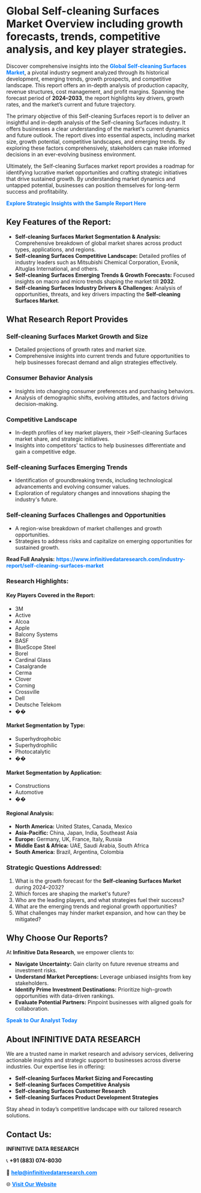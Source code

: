 <h1>Global Self-cleaning Surfaces Market Overview including growth forecasts, trends, competitive analysis, and key player strategies.</h1>
<p>
Discover comprehensive insights into the 
<a href="https://www.infinitivedataresearch.com/industry-report/self-cleaning-surfaces-market" rel="dofollow" style="color: #007BFF; text-decoration: none;"><strong>Global Self-cleaning Surfaces Market</strong></a>, a pivotal industry segment analyzed through its historical development, emerging trends, growth prospects, and competitive landscape. This report offers an in-depth analysis of production capacity, revenue structures, cost management, and profit margins. Spanning the forecast period of <strong>2024–2033</strong>, the report highlights key drivers, growth rates, and the market’s current and future trajectory.
</p>
<p>
The primary objective of this Self-cleaning Surfaces report is to deliver an insightful and in-depth analysis of the Self-cleaning Surfaces industry. It offers businesses a clear understanding of the market's current dynamics and future outlook. The report dives into essential aspects, including market size, growth potential, competitive landscapes, and emerging trends. By exploring these factors comprehensively, stakeholders can make informed decisions in an ever-evolving business environment.
</p>
<p>
Ultimately, the Self-cleaning Surfaces market report provides a roadmap for identifying lucrative market opportunities and crafting strategic initiatives that drive sustained growth. By understanding market dynamics and untapped potential, businesses can position themselves for long-term success and profitability.
</p>
<p>
<a href="https://www.infinitivedataresearch.com/request-sample/reportId=104863" style="color: #007BFF; text-decoration: none;"><strong>Explore Strategic Insights with the Sample Report Here</strong></a>
</p>

<h2>Key Features of the Report:</h2>
<ul>
<li><strong>Self-cleaning Surfaces Market Segmentation & Analysis:</strong> Comprehensive breakdown of global market shares across product types, applications, and regions.</li>
<li><strong>Self-cleaning Surfaces Competitive Landscape:</strong> Detailed profiles of industry leaders such as Mitsubishi Chemical Corporation, Evonik, Altuglas International, and others.</li>
<li><strong>Self-cleaning Surfaces Emerging Trends & Growth Forecasts:</strong> Focused insights on macro and micro trends shaping the market till <strong>2032</strong>.</li>
<li><strong>Self-cleaning Surfaces Industry Drivers & Challenges:</strong> Analysis of opportunities, threats, and key drivers impacting the <strong>Self-cleaning Surfaces Market</strong>.</li>
</ul>

<h2>What Research Report Provides</h2>
<h3>Self-cleaning Surfaces Market Growth and Size</h3>
<ul>
<li>Detailed projections of growth rates and market size.</li>
<li>Comprehensive insights into current trends and future opportunities to help businesses forecast demand and align strategies effectively.</li>
</ul>

<h3>Consumer Behavior Analysis</h3>
<ul>
<li>Insights into changing consumer preferences and purchasing behaviors.</li>
<li>Analysis of demographic shifts, evolving attitudes, and factors driving decision-making.</li>
</ul>

<h3>Competitive Landscape</h3>
<ul>
<li>In-depth profiles of key market players, their >Self-cleaning Surfaces market share, and strategic initiatives.</li>
<li>Insights into competitors' tactics to help businesses differentiate and gain a competitive edge.</li>
</ul>

<h3>Self-cleaning Surfaces Emerging Trends</h3>
<ul>
<li>Identification of groundbreaking trends, including technological advancements and evolving consumer values.</li>
<li>Exploration of regulatory changes and innovations shaping the industry's future.</li>
</ul>

<h3>Self-cleaning Surfaces Challenges and Opportunities</h3>
<ul>
<li>A region-wise breakdown of market challenges and growth opportunities.</li>
<li>Strategies to address risks and capitalize on emerging opportunities for sustained growth.</li>
</ul>
<p><strong>Read Full Analysis:</strong> <a href="https://www.infinitivedataresearch.com/industry-report/self-cleaning-surfaces-market" rel="dofollow" style="color: #007BFF; text-decoration: none;"><strong>https://www.infinitivedataresearch.com/industry-report/self-cleaning-surfaces-market</strong></a></p>
<h3>Research Highlights:</h3>
<h4>Key Players Covered in the Report:</h4>
<ul><li>3M</li><li>Active</li><li>Alcoa</li><li>Apple</li><li>Balcony Systems</li><li>BASF</li><li>BlueScope Steel</li><li>Borel</li><li>Cardinal Glass</li><li>Casalgrande</li><li>Cerma</li><li>Clover</li><li>Corning</li><li>Crossville</li><li>Dell</li><li>Deutsche Telekom</li><li>��</li></ul>
<h4>Market Segmentation by Type:</h4>
<ul><li>Superhydrophobic</li><li>Superhydrophilic</li><li>Photocatalytic</li><li>��</li></ul>
<h4>Market Segmentation by Application:</h4>
<ul><li>Constructions</li><li>Automotive</li><li>��</li></ul>

<h4>Regional Analysis:</h4>
<ul>
<li><strong>North America:</strong> United States, Canada, Mexico</li>
<li><strong>Asia-Pacific:</strong> China, Japan, India, Southeast Asia</li>
<li><strong>Europe:</strong> Germany, UK, France, Italy, Russia</li>
<li><strong>Middle East & Africa:</strong> UAE, Saudi Arabia, South Africa</li>
<li><strong>South America:</strong> Brazil, Argentina, Colombia</li>
</ul>

<h3>Strategic Questions Addressed:</h3>
<ol>
<li>What is the growth forecast for the <strong>Self-cleaning Surfaces Market</strong> during 2024–2032?</li>
<li>Which forces are shaping the market's future?</li>
<li>Who are the leading players, and what strategies fuel their success?</li>
<li>What are the emerging trends and regional growth opportunities?</li>
<li>What challenges may hinder market expansion, and how can they be mitigated?</li>
</ol>

<h2>Why Choose Our Reports?</h2>
<p>At <strong>Infinitive Data Research</strong>, we empower clients to:</p>
<ul>
<li><strong>Navigate Uncertainty:</strong> Gain clarity on future revenue streams and investment risks.</li>
<li><strong>Understand Market Perceptions:</strong> Leverage unbiased insights from key stakeholders.</li>
<li><strong>Identify Prime Investment Destinations:</strong> Prioritize high-growth opportunities with data-driven rankings.</li>
<li><strong>Evaluate Potential Partners:</strong> Pinpoint businesses with aligned goals for collaboration.</li>
</ul>
<p><a href="https://www.infinitivedataresearch.com/industry-report/self-cleaning-surfaces-market" rel="dofollow" style="color: #007BFF; text-decoration: none;"><strong>Speak to Our Analyst Today</strong></a></p>

<h2>About INFINITIVE DATA RESEARCH</h2>
<p>We are a trusted name in market research and advisory services, delivering actionable insights and strategic support to businesses across diverse industries. Our expertise lies in offering:</p>
<ul>
<li><strong>Self-cleaning Surfaces Market Sizing and Forecasting</strong></li>
<li><strong>Self-cleaning Surfaces Competitive Analysis</strong></li>
<li><strong>Self-cleaning Surfaces Customer Research</strong></li>
<li><strong>Self-cleaning Surfaces Product Development Strategies</strong></li>
</ul>
<p>Stay ahead in today’s competitive landscape with our tailored research solutions.</p>

<h2>Contact Us:</h2>
<p><strong>INFINITIVE DATA RESEARCH</strong></p>
<p>📞 <strong>+91 (883) 074-8030</strong></p>
<p>📧 <strong><a href="mailto:help@infinitivedataresearch.com" style="color: #007BFF;">help@infinitivedataresearch.com</a></strong></p>
<p>🌐 <strong><a href="https://www.infinitivedataresearch.com" rel="dofollow" style="color: #007BFF;">Visit Our Website</a></strong></p>